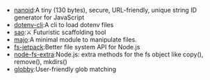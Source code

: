 * [nanoid](https://github.com/ai/nanoid):A tiny (130 bytes), secure, URL-friendly, unique string ID generator for JavaScript
* [dotenv-cli](https://github.com/entropitor/dotenv-cli):A cli to load dotenv files
* [sao](https://github.com/saojs/sao):⚔ Futuristic scaffolding tool
* [majo](https://github.com/egoist/majo):A minimal module to manipulate files.
* [fs-jetpack](https://github.com/szwacz/fs-jetpack):Better file system API for Node.js
* [node-fs-extra](https://github.com/jprichardson/node-fs-extra):Node.js: extra methods for the fs object like copy(), remove(), mkdirs()
* [globby](https://github.com/sindresorhus/globby):User-friendly glob matching
